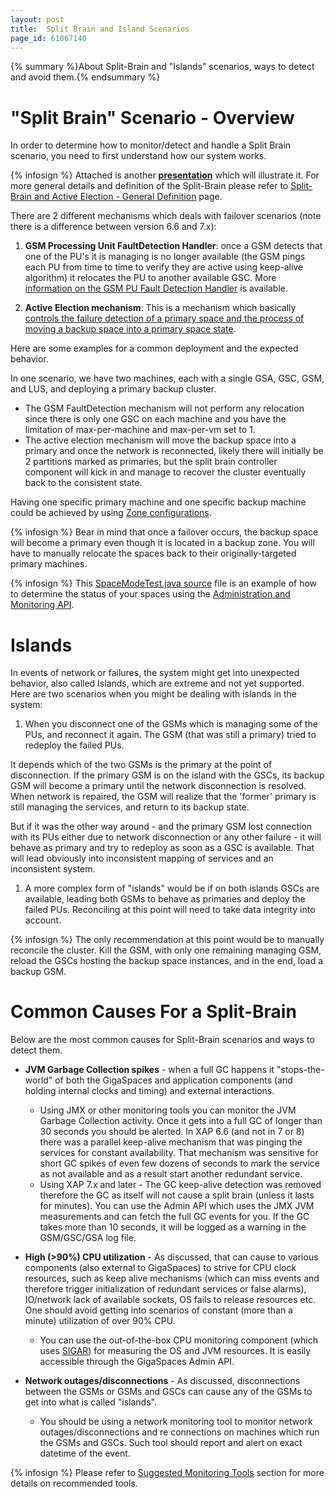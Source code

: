 ```yaml
---
layout: post
title:  Split Brain and Island Scenarios
page_id: 61867140
---
```


{% summary %}About Split-Brain and "Islands" scenarios, ways to detect and avoid them.{% endsummary %}

# "Split Brain" Scenario - Overview

In order to determine how to monitor/detect and handle a Split Brain scenario, you need to first understand how our system works.

{% infosign %} Attached is another [**presentation**](/presentation_files/Service-grid-FDH%20and%20SplitBrain.pdf) which will illustrate it. For more general details and definition of the Split-Brain please refer to [Split-Brain and Active Election - General Definition](./split-brain-and-active-election---general-definition.html) page.

There are 2 different mechanisms which deals with failover scenarios (note there is a difference between version 6.6 and 7.x):

1) **GSM Processing Unit FaultDetection Handler**: once a GSM detects that one of the PU's it is managing is no longer available (the GSM pings each PU from time to time to verify they are active using keep-alive algorithm) it relocates the PU to another available GSC. More
[information on the GSM PU Fault Detection Handler](./configuring-the-processing-unit-sla.html#ConfiguringtheProcessingUnitSLA-MonitoringtheLivenessofProcessingUnitInstances) is available.

2) **Active Election mechanism**:
This is a mechanism which basically [controls the failure detection of a primary space and the process of moving a backup space into a primary space state](./split-brain-and-active-election---general-definition.html).

Here are some examples for a common deployment and the expected behavior.

In one scenario, we have two machines, each with a single GSA, GSC, GSM, and LUS, and deploying a primary backup cluster.

- The GSM FaultDetection mechanism will not perform any relocation since there is only one GSC on each machine and you have the limitation of max-per-machine and max-per-vm set to 1.
- The active election mechanism will move the backup space into a primary and once the network is reconnected, likely there will initially be 2 partitions marked as primaries, but the split brain controller component will kick in and manage to recover the cluster eventually back to the consistent state.

Having one specific primary machine and one specific backup machine could be achieved by using [Zone configurations](./configuring-the-processing-unit-sla.html).

{% infosign %} Bear in mind that once a failover occurs, the backup space will become a primary even though it is located in a backup zone. You will have to manually relocate the spaces back to their originally-targeted primary machines.

{% infosign %} This [SpaceModeTest.java source](/download_files/SpaceModeTest.java) file is an example of how to determine the status of your spaces using the [Administration and Monitoring API](./administration-and-monitoring-api.html).

# Islands

In events of network or failures, the system might get into unexpected behavior, also called Islands, which are extreme and not yet supported. Here are two scenarios when you might be dealing with islands in the system:

1. When you disconnect one of the GSMs which is managing some of the PUs, and reconnect it again. The GSM (that was still a primary) tried to redeploy the failed PUs.

It depends which of the two GSMs is the primary at the point of disconnection. If the primary GSM is on the island with the GSCs, its backup GSM will become a primary until the network disconnection is resolved. When network is repaired, the GSM will realize that the 'former' primary is still managing the services, and return to its backup state.

But if it was the other way around - and the primary GSM lost connection with its PUs either due to network disconnection or any other failure - it will behave as primary and try to redeploy as soon as a GSC is available. That will lead obviously into inconsistent mapping of services and an inconsistent system.

1. A more complex form of "islands" would be if on both islands GSCs are available, leading both GSMs to behave as primaries and deploy the failed PUs. Reconciling at this point will need to take data integrity into account.

{% infosign %} The only recommendation at this point would be to manually reconcile the cluster. Kill the GSM, with only one remaining managing GSM, reload the GSCs hosting the backup space instances, and in the end, load a backup GSM.

# Common Causes For a Split-Brain

Below are the most common causes for Split-Brain scenarios and ways to detect them.

- **JVM Garbage Collection spikes** - when a full GC happens it "stops-the-world" of both the GigaSpaces and application components (and holding internal clocks and timing) and external interactions.
    - Using JMX or other monitoring tools you can monitor the JVM Garbage Collection activity. Once it gets into a full GC of longer than 30 seconds you should be alerted. In XAP 6.6 (and not in 7 or 8) there was a parallel keep-alive mechanism that was pinging the services for constant availability. That mechanism was sensitive for short GC spikes of even few dozens of seconds to mark the service as not available and as a result start another redundant service.
    - Using XAP 7.x and later - The GC keep-alive detection was removed therefore the GC as itself will not cause a split brain (unless it lasts for minutes). You can use the Admin API which uses the JMX JVM measurements and can fetch the full GC events for you. If the GC takes more than 10 seconds, it will be logged as a warning in the GSM/GSC/GSA log file.

- **High (>90%) CPU utilization** - As discussed, that can cause to various components (also external to GigaSpaces) to strive for CPU clock resources, such as keep alive mechanisms (which can miss events and therefore trigger initialization of redundant services or false alarms), IO/network lack of available sockets, OS fails to release resources etc. One should avoid getting into scenarios of constant (more than a minute) utilization of over 90% CPU.
    - You can use the out-of-the-box CPU monitoring component (which uses [SIGAR](http://www.hyperic.com/products/sigar)) for measuring the OS and JVM resources. It is easily accessible through the GigaSpaces Admin API.

- **Network outages/disconnections** - As discussed, disconnections between the GSMs or GSMs and GSCs can cause any of the GSMs to get into what is called "islands".
    - You should be using a network monitoring tool to monitor network outages/disconnections and re connections on machines which run the GSMs and GSCs. Such tool should report and alert on exact datetime of the event.

{% infosign %} Please refer to [Suggested Monitoring Tools](./suggested-monitoring-tools.html) section for more details on recommended tools.
